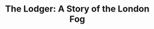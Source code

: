 ---
layout: film

excerpt: A serial killer known as &quot;The Avenger&quot; is on the loose in London, murdering blonde women. A mysterious man arrives at the house of Mr. and Mrs. Bunting looking for a room to rent. The Bunting's daughter is a blonde model and is seeing one of the detectives assigned to the case. The detective becomes jealous of the lodger and begins to suspect he may be the avenger.
title: The Lodger&#58; A Story of the London Fog
runtime:
genre:
- Mystery
- Crime
- Drama
- Silent
silent: yes
decade: 1920s
recommended: yes
editors-rating: 4.5
image:  /feature-images/The-Lodger-1927.jpg
video:  https://www.youtube.com/embed/ZeXySlEedIg?rel=0&amp;showinfo=0
synopsis: A serial killer known as &quot;The Avenger&quot; is on the loose in London, murdering blonde women. A mysterious man arrives at the house of Mr. and Mrs. Bunting looking for a room to rent. The Bunting's daughter is a blonde model and is seeing one of the detectives assigned to the case. The detective becomes jealous of the lodger and begins to suspect he may be the avenger.
director:  Alfred Hitchcock
year: 1927
country: UK
language: English
cast: 
- June
- Ivor Novello
- Marie Ault
imdb: http://www.imdb.com/title/tt0017075/?ref_=fn_al_tt_2

--- 